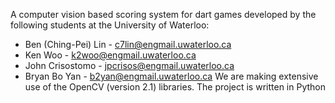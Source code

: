 A computer vision based scoring system for dart games developed by the following students at the University of Waterloo:
  * Ben (Ching-Pei) Lin - c7lin@engmail.uwaterloo.ca
  * Ken Woo - k2woo@engmail.uwaterloo.ca
  * John Crisostomo - jpcrisos@engmail.uwaterloo.ca
  * Bryan Bo Yan - b2yan@engmail.uwaterloo.ca
We are making extensive use of the OpenCV (version 2.1) libraries. The project is written in Python